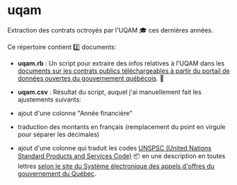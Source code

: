 # uqam
Extraction des contrats octroyés par l'UQAM :mortar_board: ces dernières années.

Ce répertoire contient :two: documents:

- **uqam.rb** : Un script pour extraire des infos relatives à l'UQAM dans les [documents sur les contrats publics téléchargeables à partir du portail de données ouvertes du gouvernement québécois](http://donnees.gouv.qc.ca/?node=/donnees-details&id=542483bf-3ea2-4074-b33c-34828f783995). :floppy_disk:

-  **uqam.csv** : Résultat du script, auquel j'ai manuellement fait les ajustements suivants:
  - ajout d'une colonne "Année financière"
  - traduction des montants en français (remplacement du point en virgule pour séparer les décimales)
  - ajout d'une colonne qui traduit les codes [UNSPSC (United Nations Standard Products and Services Code)](http://www.unspsc.org/) :package: en une description en toutes lettres [selon le site du Système électronique des appels d'offres du gouvernement du Québec](https://formation.seao.ca/Recherche/ajouter_UNSPSC.aspx?Code=0).

